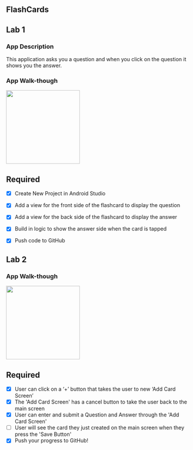 ## FlashCards

## Lab 1

### App Description
This application asks you a question and when you click on the question it shows you the answer.

### App Walk-though

<img src="https://i.imgur.com/RtjRHOX.gif" width=200><br>

## Required
- [x] Create New Project in Android Studio
- [x] Add a view for the front side of the flashcard to display the question
- [x] Add a view for the back side of the flashcard to display the answer
- [x] Build in logic to show the answer side when the card is tapped
- [x] Push code to GitHub


## Lab 2

### App Walk-though

<img src="https://imgur.com/a/UdGskR7" width=200><br>


## Required
- [x] User can click on a ‘+’ button that takes the user to new ‘Add Card Screen’
- [x] The 'Add Card Screen' has a cancel button to take the user back to the main screen
- [x] User can enter and submit a Question and Answer through the 'Add Card Screen'
- [ ] User will see the card they just created on the main screen when they press the 'Save Button'
- [x] Push your progress to GitHub!
